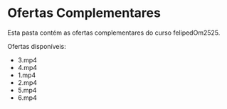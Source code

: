 # Ofertas Complementares

Esta pasta contém as ofertas complementares do curso felipedOm2525.

Ofertas disponíveis:
- 3.mp4
- 4.mp4
- 1.mp4
- 2.mp4
- 5.mp4
- 6.mp4